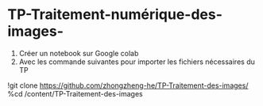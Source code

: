 # TP-Traitement-numérique-des-images-
1. Créer un notebook sur Google colab
2. Avec les commande suivantes pour importer les fichiers nécessaires du TP


!git clone https://github.com/zhongzheng-he/TP-Traitement-des-images/
%cd /content/TP-Traitement-des-images
